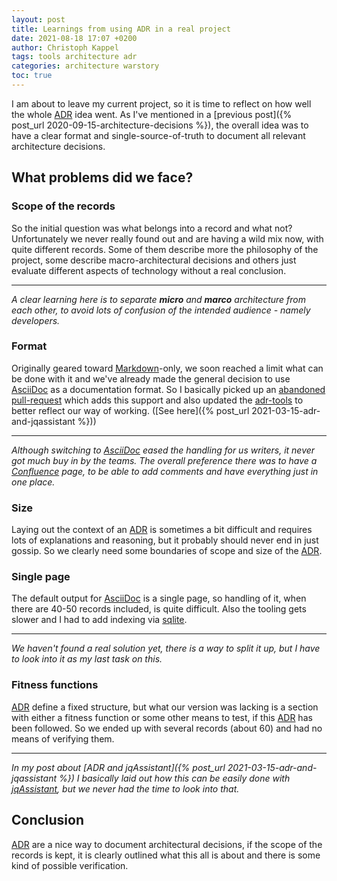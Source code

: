 ```yaml
---
layout: post
title: Learnings from using ADR in a real project
date: 2021-08-18 17:07 +0200
author: Christoph Kappel
tags: tools architecture adr
categories: architecture warstory
toc: true
---
```

I am about to leave my current project, so it is time to reflect on how well the whole [ADR][1]
idea went. As I've mentioned in a
[previous post]({% post_url 2020-09-15-architecture-decisions %}), the overall idea was to have
a clear format and single-source-of-truth to document all relevant architecture decisions.

## What problems did we face?

### Scope of the records

So the initial question was what belongs into a record and what not? Unfortunately we never really
found out and are having a wild mix now, with quite different records. Some of them describe more
the philosophy of the project, some describe macro-architectural decisions and others just evaluate
different aspects of technology without a real conclusion.

***

_A clear learning here is to separate **micro** and **marco** architecture from each other, to avoid
lots of confusion of the intended audience - namely developers._

### Format

Originally geared toward [Markdown][2]-only, we soon reached a limit what can be done with it and
we've already made the general decision to use [AsciiDoc][3] as a documentation format. So I
basically picked up an [abandoned pull-request][4] which adds this support and also updated the
[adr-tools][5] to better reflect our way of working.
([See here]({% post_url 2021-03-15-adr-and-jqassistant %}))

***

_Although switching to [AsciiDoc][3] eased the handling for us writers, it never got much buy in by
the teams. The overall preference there was to have a [Confluence][6] page, to be able to add
comments and have everything just in one place._

### Size

Laying out the context of an [ADR][1] is sometimes a bit difficult and requires lots of
explanations and reasoning, but it probably should never end in just gossip. So we clearly need some
boundaries of scope and size of the [ADR][1].

### Single page

The default output for [AsciiDoc][3] is a single page, so handling of it, when there are 40-50
records included, is quite difficult. Also the tooling gets slower and I had to add indexing via
[sqlite][7].

***

_We haven't found a real solution yet, there is a way to split it up, but I have to look into it
as my last task on this._

### Fitness functions

[ADR][1] define a fixed structure, but what our version was lacking is a section with either a
fitness function or some other means to test, if this [ADR][1] has been followed. So we ended up
with several records (about 60) and had no means of verifying them.

***

_In my post about [ADR and jqAssistant]({% post_url 2021-03-15-adr-and-jqassistant %}) I basically
laid out how this can be easily done with [jqAssistant][8], but we never had the time to look into
that._

## Conclusion

[ADR][1] are a nice way to document architectural decisions, if the scope of the records is kept,
it is clearly outlined what this all is about and there is some kind of possible verification.

[1]: https://adr.github.io/
[2]: https://daringfireball.net/projects/markdown/
[3]: https://asciidoc.org/
[4]: https://github.com/npryce/adr-tools/pull/101
[5]: https://github.com/npryce/adr-tools
[6]: https://www.atlassian.com/software/confluence
[7]: https://www.sqlite.org/index.html
[8]: https://jqassistant.org/
